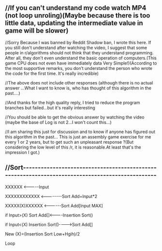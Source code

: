 //If you can't understand my code watch MP4 (not loop unroling)(Maybe because there is too little data, updating the intermediate value in game will be slower)
-------------------
//Sorry Because I was banned by Reddit Shadow ban, I wrote this here. If you still don't understand after watching the video, I suggest that some people in r/algorithms should not think that they understand programming. After all, they don't even understand the basic operation of computers.(This game CPU does not even have immediately data Very Simple!)(According to the most supportive remarks, you don’t understand the person who wrote the code for the first time. It's really incredible)

//The above does not include other responses (although there is no actual answer ...What I want to know is, who has thought of this algorithm in the past....)

//And thanks for the high quality reply, I tried to reduce the program branches but failed...but it's really interesting

//You should be able to get the obvious answer by watching the video (maybe the base of Log is not 2...I won't count this...)

//I am sharing this just for discussion and to know if anyone has figured out this algorithm in the past... This is just an assembly game exercise for me every 1 or 2 years, but to get such an unpleasant response ?(But considering the low level of this /r, it is reasonable.At least that's the impression I got.)

//Sort------------------------------------------------------------------------------------------------
------

XXXXXX <-----Input

XXXXXXXXXXXX <--------Sort Add=Input*2

XXXXX(X)XXXXXX <------Sort Add[Input MAX]

if Input>(X) Sort Add[]<----Insertion Sort() 

if Input<(X) Insertion Sort()---->Sort Add[] 

New (X)=(Insertion Sort Low+Hgih)/2

Loop
